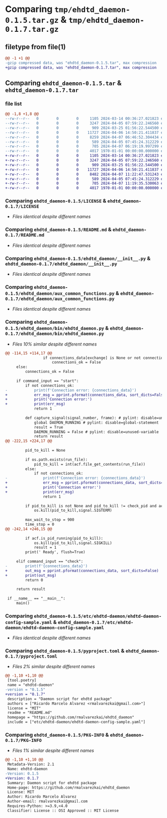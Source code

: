 # Comparing `tmp/ehdtd_daemon-0.1.5.tar.gz` & `tmp/ehdtd_daemon-0.1.7.tar.gz`

## filetype from file(1)

```diff
@@ -1 +1 @@
-gzip compressed data, was "ehdtd_daemon-0.1.5.tar", max compression
+gzip compressed data, was "ehdtd_daemon-0.1.7.tar", max compression
```

## Comparing `ehdtd_daemon-0.1.5.tar` & `ehdtd_daemon-0.1.7.tar`

### file list

```diff
@@ -1,8 +1,8 @@
--rw-r--r--   0        0        0     1105 2024-03-14 00:36:27.021823 ehdtd_daemon-0.1.5/LICENSE
--rw-r--r--   0        0        0     3247 2024-04-05 07:59:22.246560 ehdtd_daemon-0.1.5/README.md
--rw-r--r--   0        0        0      909 2024-03-25 01:56:22.544500 ehdtd_daemon-0.1.5/ehdtd_daemon/__init__.py
--rw-r--r--   0        0        0    11727 2024-04-06 14:50:21.411837 ehdtd_daemon-0.1.5/ehdtd_daemon/aux_common_functions.py
--rw-r--r--   0        0        0     8259 2024-04-07 06:46:52.304434 ehdtd_daemon-0.1.5/ehdtd_daemon/bin/ehdtd_daemon.py
--rw-r--r--   0        0        0      589 2024-04-05 07:45:24.312229 ehdtd_daemon-0.1.5/etc/ehdtd-daemon/ehdtd-daemon-config-sample.yaml
--rw-r--r--   0        0        0      705 2024-04-07 06:19:19.997299 ehdtd_daemon-0.1.5/pyproject.toml
--rw-r--r--   0        0        0     4017 1970-01-01 00:00:00.000000 ehdtd_daemon-0.1.5/PKG-INFO
+-rw-r--r--   0        0        0     1105 2024-03-14 00:36:27.021823 ehdtd_daemon-0.1.7/LICENSE
+-rw-r--r--   0        0        0     3247 2024-04-05 07:59:22.246560 ehdtd_daemon-0.1.7/README.md
+-rw-r--r--   0        0        0      909 2024-03-25 01:56:22.544500 ehdtd_daemon-0.1.7/ehdtd_daemon/__init__.py
+-rw-r--r--   0        0        0    11727 2024-04-06 14:50:21.411837 ehdtd_daemon-0.1.7/ehdtd_daemon/aux_common_functions.py
+-rw-r--r--   0        0        0     8482 2024-04-07 11:22:47.531243 ehdtd_daemon-0.1.7/ehdtd_daemon/bin/ehdtd_daemon.py
+-rw-r--r--   0        0        0      589 2024-04-05 07:45:24.312229 ehdtd_daemon-0.1.7/etc/ehdtd-daemon/ehdtd-daemon-config-sample.yaml
+-rw-r--r--   0        0        0      705 2024-04-07 11:19:35.530063 ehdtd_daemon-0.1.7/pyproject.toml
+-rw-r--r--   0        0        0     4017 1970-01-01 00:00:00.000000 ehdtd_daemon-0.1.7/PKG-INFO
```

### Comparing `ehdtd_daemon-0.1.5/LICENSE` & `ehdtd_daemon-0.1.7/LICENSE`

 * *Files identical despite different names*

### Comparing `ehdtd_daemon-0.1.5/README.md` & `ehdtd_daemon-0.1.7/README.md`

 * *Files identical despite different names*

### Comparing `ehdtd_daemon-0.1.5/ehdtd_daemon/__init__.py` & `ehdtd_daemon-0.1.7/ehdtd_daemon/__init__.py`

 * *Files identical despite different names*

### Comparing `ehdtd_daemon-0.1.5/ehdtd_daemon/aux_common_functions.py` & `ehdtd_daemon-0.1.7/ehdtd_daemon/aux_common_functions.py`

 * *Files identical despite different names*

### Comparing `ehdtd_daemon-0.1.5/ehdtd_daemon/bin/ehdtd_daemon.py` & `ehdtd_daemon-0.1.7/ehdtd_daemon/bin/ehdtd_daemon.py`

 * *Files 10% similar despite different names*

```diff
@@ -114,15 +114,17 @@
                 if connections_data[exchange] is None or not connections_data[exchange]['result']:
                     connections_ok = False
     else:
         connections_ok = False
 
     if command_input == "start":
         if not connections_ok:
-            print(f'Connection error: {connections_data}')
+            err_msg = pprint.pformat(connections_data, sort_dicts=False)
+            print('Connection error:')
+            print(err_msg)
             return 1
 
         def capture_signal(signal_number, frame): # pylint: disable=unused-argument
             global DAEMON_RUNNING # pylint: disable=global-statement
             result = True
             DAEMON_RUNNING = False # pylint: disable=unused-variable
             return result
@@ -222,15 +224,17 @@
 
         pid_to_kill = None
 
         if os.path.exists(run_file):
             pid_to_kill = int(acf.file_get_contents(run_file))
         else:
             if not connections_ok:
-                print(f'Connection error: {connections_data}')
+                err_msg = pprint.pformat(connections_data, sort_dicts=False)
+                print('Connection error:')
+                print(err_msg)
                 return 1
 
         if pid_to_kill is not None and pid_to_kill != check_pid and acf.is_pid_running(pid_to_kill):
             os.kill(pid_to_kill,signal.SIGTERM)
 
         max_wait_to_stop = 900
         time_stop = 0
@@ -242,14 +246,15 @@
 
         if acf.is_pid_running(pid_to_kill):
             os.kill(pid_to_kill,signal.SIGKILL)
             result = 1
         print(' Ready', flush=True)
 
     elif command_input == "check":
-        print(f'{connections_data}')
+        out_msg = pprint.pformat(connections_data, sort_dicts=False)
+        print(out_msg)
         return 0
 
     return result
 
 if __name__ == "__main__":
     main()
```

### Comparing `ehdtd_daemon-0.1.5/etc/ehdtd-daemon/ehdtd-daemon-config-sample.yaml` & `ehdtd_daemon-0.1.7/etc/ehdtd-daemon/ehdtd-daemon-config-sample.yaml`

 * *Files identical despite different names*

### Comparing `ehdtd_daemon-0.1.5/pyproject.toml` & `ehdtd_daemon-0.1.7/pyproject.toml`

 * *Files 2% similar despite different names*

```diff
@@ -1,10 +1,10 @@
 [tool.poetry]
 name = "ehdtd-daemon"
-version = "0.1.5"
+version = "0.1.7"
 description = "Daemon script for ehdtd package"
 authors = ["Ricardo Marcelo Alvarez <rmalvarezkai@gmail.com>"]
 license = "MIT"
 readme = "README.md"
 homepage = "https://github.com/rmalvarezkai/ehdtd_daemon"
 include = ["etc/ehdtd-daemon/ehdtd-daemon-config-sample.yaml"]
```

### Comparing `ehdtd_daemon-0.1.5/PKG-INFO` & `ehdtd_daemon-0.1.7/PKG-INFO`

 * *Files 1% similar despite different names*

```diff
@@ -1,10 +1,10 @@
 Metadata-Version: 2.1
 Name: ehdtd-daemon
-Version: 0.1.5
+Version: 0.1.7
 Summary: Daemon script for ehdtd package
 Home-page: https://github.com/rmalvarezkai/ehdtd_daemon
 License: MIT
 Author: Ricardo Marcelo Alvarez
 Author-email: rmalvarezkai@gmail.com
 Requires-Python: >=3.9,<4.0
 Classifier: License :: OSI Approved :: MIT License
```

